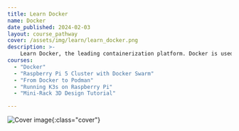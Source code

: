 ```yaml
---
title: Learn Docker
name: Docker
date_published: 2024-02-03
layout: course_pathway
cover: /assets/img/learn/learn_docker.png
description: >-
    Learn Docker, the leading containerization platform. Docker is used to build, ship, and run applications in a consistent and reliable manner, making it a popular choice for DevOps and cloud-native development.
courses:
  - "Docker"
  - "Raspberry Pi 5 Cluster with Docker Swarm"
  - "From Docker to Podman"
  - "Running K3s on Raspberry Pi"
  - "Mini-Rack 3D Design Tutorial"

---
```


![Cover image]({{page.cover}}){:class="cover"}
